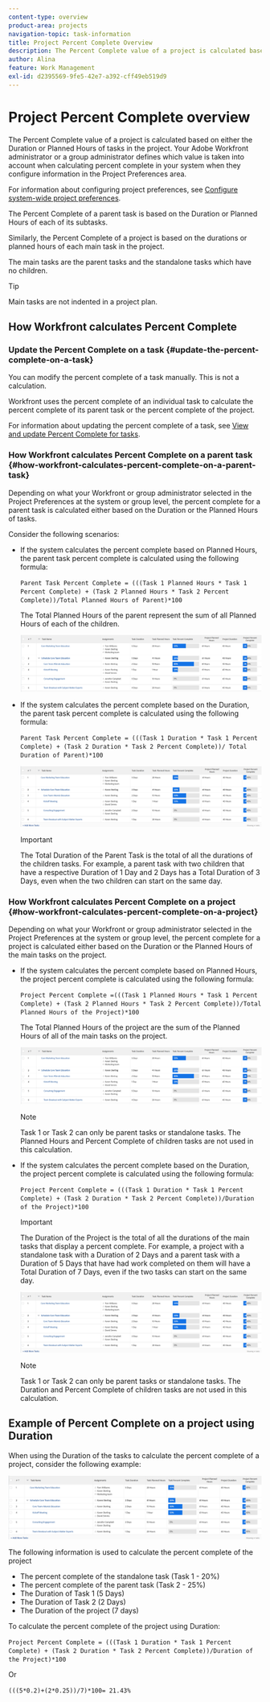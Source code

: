 ```yaml
---
content-type: overview
product-area: projects
navigation-topic: task-information
title: Project Percent Complete Overview
description: The Percent Complete value of a project is calculated based on either the Planned Duration or Planned Hours of tasks in the project. Your Adobe Workfront administrator or a group administrator defines which value is taken into account when calculating percent complete in your system when they configure information in the Project Preferences area. For information about configuring project preferences, see Configure system-wide project preferences.
author: Alina
feature: Work Management
exl-id: d2395569-9fe5-42e7-a392-cff49eb519d9
---
```

# Project Percent Complete overview

<!-- Audited 01/2024 -->

The Percent Complete value of a project is calculated based on either the Duration or Planned Hours of tasks in the project. Your Adobe Workfront administrator or a group administrator defines which value is taken into account when calculating percent complete in your system when they configure information in the Project Preferences area. 

For information about configuring project preferences, see [Configure system-wide project preferences](../../../administration-and-setup/set-up-workfront/configure-system-defaults/set-project-preferences.md).

The Percent Complete of a parent task is based on the  Duration or Planned Hours of each of its subtasks.

Similarly, the Percent Complete of a project is based on the durations or planned hours of each main task in the project. 

The main tasks are the parent tasks and the standalone tasks which have no children.

>[!TIP]
>
>Main tasks are not indented in a project plan.

## How Workfront calculates Percent Complete

### Update the Percent Complete on a task {#update-the-percent-complete-on-a-task}

You can modify the percent complete of a task manually. This is not a calculation.

Workfront uses the percent complete of an individual task to calculate the percent complete of its parent task or the percent complete of the project.

For information about updating the percent complete of a task, see [View and update Percent Complete for tasks](../../../manage-work/projects/updating-work-in-a-project/view-update-percent-complete-for-tasks.md).

### How Workfront calculates Percent Complete on a parent task {#how-workfront-calculates-percent-complete-on-a-parent-task}

Depending on what your Workfront or group administrator selected in the Project Preferences at the system or group level, the percent complete for a parent task is calculated either based on the Duration or the Planned Hours of tasks.

Consider the following scenarios:

* If the system calculates the percent complete based on Planned Hours, the parent task percent complete is calculated using the following formula:

  `Parent Task Percent Complete = (((Task 1 Planned Hours * Task 1 Percent Complete) + (Task 2 Planned Hours * Task 2 Percent Complete))/Total Planned Hours of Parent)*100`

  The Total Planned Hours of the parent represent the sum of all Planned Hours of each of the children. 

  ![](assets/project-with-tasks-percent-complete-planned-hours-calculation.png)

* If the system calculates the percent complete based on the  Duration, the parent task percent complete is calculated using the following formula:

  `Parent Task Percent Complete = (((Task 1 Duration * Task 1 Percent Complete) + (Task 2 Duration * Task 2 Percent Complete))/ Total Duration of Parent)*100`

    ![](assets/project-with-tasks-percent-complete-duration-calculation.png)

  >[!IMPORTANT]
  >
  >The Total Duration of the Parent Task is the total of all the durations of the children tasks. For example, a parent task with two children that have a respective Duration of 1 Day and 2 Days has a Total Duration of 3 Days, even when the two children can start on the same day.


### How Workfront calculates Percent Complete on a project {#how-workfront-calculates-percent-complete-on-a-project}

Depending on what your Workfront or group administrator selected in the Project Preferences at the system or group level, the percent complete for a project is calculated either based on the Duration or the Planned Hours of the main tasks on the project.

* If the system calculates the percent complete based on Planned Hours, the project percent complete is calculated using the following formula:

  `Project Percent Complete =(((Task 1 Planned Hours * Task 1 Percent Complete) + (Task 2 Planned Hours * Task 2 Percent Complete))/Total Planned Hours of the Project)*100`

  The Total Planned Hours of the project are the sum of the Planned Hours of all of the main tasks on the project. 

  ![](assets/project-with-tasks-percent-complete-planned-hours-calculation.png)

  >[!NOTE]
  >
  >Task 1 or Task 2 can only be parent tasks or standalone tasks. The Planned Hours and Percent Complete of children tasks are not used in this calculation.

* If the system calculates the percent complete based on the  Duration, the project percent complete is calculated using the following formula:

   `Project Percent Complete = (((Task 1 Duration * Task 1 Percent Complete) + (Task 2 Duration * Task 2 Percent Complete))/Duration of the Project)*100`

    >[!IMPORTANT]
    >
    >The Duration of the Project is the total of all the durations of the main tasks that display a percent complete. For example, a project with a standalone task with a Duration of 2 Days and a parent task with a Duration of 5 Days that have had work completed on them will have a Total Duration of 7 Days, even if the two tasks can start on the same day. 

    ![](assets/project-with-tasks-percent-complete-duration-calculation.png)

  >[!NOTE]
  >
  >Task 1 or Task 2 can only be parent tasks or standalone tasks. The Duration and Percent Complete of children tasks are not used in this calculation.

## Example of Percent Complete on a project using Duration

When using the Duration of the tasks to calculate the percent complete of a project, consider the following example:

![](assets/project-with-tasks-percent-complete-duration-calculation.png)

The following information is used to calculate the percent complete of the project

* The percent complete of the standalone task (Task 1 - 20%)
* The percent complete of the parent task (Task 2 - 25%)
* The Duration of Task 1 (5 Days)
* The Duration of Task 2 (2 Days)
* The Duration of the project (7 days)


To calculate the percent complete of the project using Duration: 

`Project Percent Complete = (((Task 1 Duration * Task 1 Percent Complete) + (Task 2 Duration * Task 2 Percent Complete))/Duration of the Project)*100`

Or

`(((5*0.2)+(2*0.25))/7)*100= 21.43%`


<!--drafted, this was the old example:

When using the Planned Duration of the tasks to calculate the percent complete of a project, consider the following example:

percent_complete_on_project_example.png

Only the parent task (Task 1) and the standalone task (Task 8) are used to calculate the percent complete of the project.

The secondary parents of Task 1 are used to calculate the percent complete of the main parent (Task 1).

To calculate the percent complete of the main parent (Task 1), first calculate the percent complete of its secondary parents:

Task 5 Percent Complete = ((14 * 0.75 + 12 * 0.25)/(12 + 14))*100 = 51.92%

Task 2 Percent Complete = ((5 * 0.7 + 2 * 0.5)/(5 + 2))*100 = 64.29 %

Then, to calculate the percent complete of the main parent (Task 1), use the following formula:

Task 1 Percent Complete =((56 * 0.5192 + 7 * 0.6429)/63)*100 = 53.29%

To calculate the percent complete of the project, you will need to have the following numbers ready:

Task 1 Duration (63 hours) and Percent Complete (53.29%)
Task 8 Duration (100 hours) and Percent Complete (4%)
Now, to calculate the percent complete of the project, use the following formula:

Project Percent Complete =((100 * 0.04 + 63 * 0.5329))/163)*100 = 23.05%
-->
